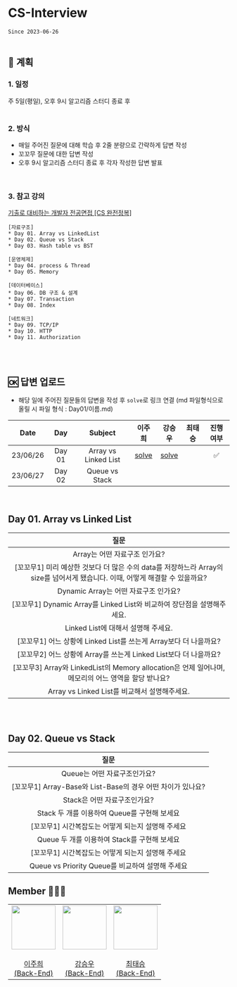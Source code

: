 # CS-Interview
`Since 2023-06-26`
</br>
</br>

## 📍 계획
### 1. 일정
주 5일(평일), 오후 9시 알고리즘 스터디 종료 후    
</br>

### 2. 방식
* 매일 주어진 질문에 대해 학습 후 2줄 분량으로 간략하게 답변 작성
* 꼬꼬무 질문에 대한 답변 작성
* 오후 9시 알고리즘 스터디 종료 후 각자 작성한 답변 발표
</br>

### 3. 참고 강의 
[기출로 대비하는 개발자 전공면접 [CS 완전정복]](https://www.inflearn.com/course/lecture?courseSlug=%EA%B0%9C%EB%B0%9C%EC%9E%90-%EC%A0%84%EA%B3%B5%EB%A9%B4%EC%A0%91-cs-%EC%99%84%EC%A0%84%EC%A0%95%EB%B3%B5&unitId=103319&tab=curriculum)    
```
[자료구조]
* Day 01. Array vs LinkedList
* Day 02. Queue vs Stack
* Day 03. Hash table vs BST

[운영체제]
* Day 04. process & Thread
* Day 05. Memory

[데이터베이스]
* Day 06. DB 구조 & 설계
* Day 07. Transaction
* Day 08. Index

[네트워크]
* Day 09. TCP/IP
* Day 10. HTTP
* Day 11. Authorization
```
</br>
</br>

## 🆗 답변 업로드
- 해당 일에 주어진 질문들의 답변을 작성 후 `solve`로 링크 연결 (md 파일형식으로 올릴 시 파일 형식 : Day01/이름.md)

| Date | Day | Subject  | **이주희** |**강승우** | **최태승** | 진행 여부 |
|:------:|:------:|:-----:|:------:|:------:|:------:|:------:|
| 23/06/26 | Day 01 | Array vs Linked List | <a href="/Day01/이주희.md">solve</a> | <a href ="https://seungmu.tistory.com/483">solve</a> |  |  ✅ |
| 23/06/27 | Day 02 | Queue vs Stack |  |   |  |   |

</br>

## Day 01. Array vs Linked List
| **질문** |
|:------:|
| Array는 어떤 자료구조 인가요? | 
| [꼬꼬무1] 미리 예상한 것보다 더 많은 수의 data를 저장하느라 Array의 size를 넘어서게 됐습니다. 이때, 어떻게 해결할 수 있을까요? | 
| Dynamic Array는 어떤 자료구조 인가요? | 
| [꼬꼬무1] Dynamic Array를 Linked List와 비교하여 장단점을 설명해주세요. | 
| Linked List에 대해서 설명해 주세요. |   
| [꼬꼬무1] 어느 상황에 Linked List를 쓰는게 Array보다 더 나을까요? |   
| [꼬꼬무2] 어느 상황에 Array를 쓰는게 Linked List보다 더 나을까요? |   
| [꼬꼬무3] Array와 LinkedList의 Memory allocation은 언제 일어나며, 메모리의 어느 영역을 할당 받나요? |   
| Array vs Linked List를 비교해서 설명해주세요. |  
</br>
</br>

## Day 02. Queue vs Stack
| **질문** |
|:------:|
| Queue는 어떤 자료구조인가요? |
| [꼬꼬무1] Array-Base와 List-Base의 경우 어떤 차이가 있나요? |
| Stack은 어떤 자료구조인가요? |
| Stack 두 개를 이용하여 Queue를 구현해 보세요 |
| [꼬꼬무1] 시간복잡도는 어떻게 되는지 설명해 주세요 |
| Queue 두 개를 이용하여 Stack를 구현해 보세요 |
| [꼬꼬무1] 시간복잡도는 어떻게 되는지 설명해 주세요 |
| Queue vs Priority Queue를 비교하여 설명해 주세요 |

## Member 👨🏻‍💻
<table>
  <tr>
    <td height="20px" align="center"><a href="https://github.com/joohee56">
      <img src="https://avatars.githubusercontent.com/joohee56" width="100px"/> <br><br> 이주희 <br>(Back-End) </a> <br></td>
    <td height="20px" align="center"><a href="https://github.com/ksw13">
      <img src="https://avatars.githubusercontent.com/ksw13" width="100px"/> <br><br> 강승우 <br>(Back-End) </a> <br></td>
     <td height="20px" align="center"><a href="https://github.com/isshosng">
      <img src="https://avatars.githubusercontent.com/isshosng" width="100px"/> <br><br> 최태승 <br>(Back-End) </a> <br></td>
  </tr>
</table>
</br>
